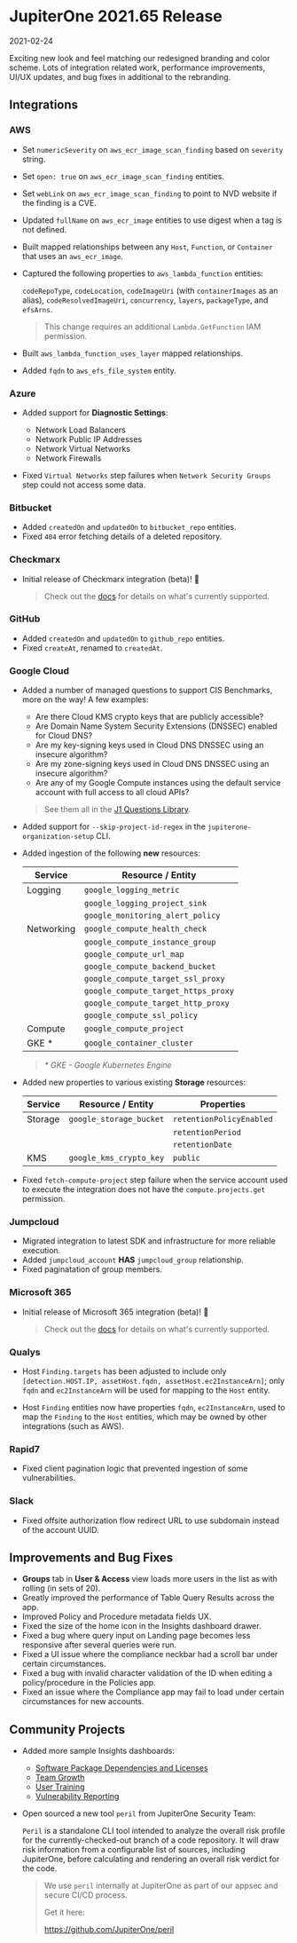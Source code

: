 # JupiterOne 2021.65 Release 

2021-02-24

Exciting new look and feel matching our redesigned branding and color scheme.
Lots of integration related work, performance improvements, UI/UX updates, and
bug fixes in additional to the rebranding.

## Integrations

### AWS

- Set `numericSeverity` on `aws_ecr_image_scan_finding` based on `severity` string.

- Set `open: true` on `aws_ecr_image_scan_finding` entities.

- Set `webLink` on `aws_ecr_image_scan_finding` to point to NVD website if the finding is a CVE.

- Updated `fullName` on `aws_ecr_image` entities to use digest when a tag is not defined.

- Built mapped relationships between any `Host`, `Function`, or `Container` that uses an `aws_ecr_image`.

- Captured the following properties to `aws_lambda_function` entities:

  `codeRepoType`, `codeLocation`, `codeImageUri` (with `containerImages` as an
  alias), `codeResolvedImageUri`, `concurrency`, `layers`, `packageType`, and
  `efsArns`.

  > This change requires an additional `Lambda.GetFunction` IAM permission.

- Built `aws_lambda_function_uses_layer` mapped relationships.

- Added `fqdn` to `aws_efs_file_system` entity.

### Azure

- Added support for **Diagnostic Settings**:

  - Network Load Balancers
  - Network Public IP Addresses
  - Network Virtual Networks
  - Network Firewalls

- Fixed `Virtual Networks` step failures when `Network Security Groups` step could not access some data.

### Bitbucket

- Added `createdOn` and `updatedOn` to `bitbucket_repo` entities.
- Fixed `404` error fetching details of a deleted repository.

### Checkmarx

- Initial release of Checkmarx integration (beta)! 🎉

  > Check out the [docs](../docs/integrations/checkmarx/checkmarx.md) for details on
  > what's currently supported.

### GitHub

- Added `createdOn` and `updatedOn` to `github_repo` entities.
- Fixed `createAt`, renamed to `createdAt`.

### Google Cloud

- Added a number of managed questions to support CIS Benchmarks, more on the way! A few examples:

  - Are there Cloud KMS crypto keys that are publicly accessible?
  - Are Domain Name System Security Extensions (DNSSEC) enabled for Cloud DNS?
  - Are my key-signing keys used in Cloud DNS DNSSEC using an insecure algorithm?
  - Are my zone-signing keys used in Cloud DNS DNSSEC using an insecure algorithm?
  - Are any of my Google Compute instances using the default service account with full access to all cloud APIs?

  > See them all in the 
  > [J1 Questions Library](https://ask.us.jupiterone.io/filter?integrations=google_cloud&tagFilter=all).

- Added support for `--skip-project-id-regex` in the `jupiterone-organization-setup` CLI.

- Added ingestion of the following **new** resources:

  | Service    | Resource / Entity                   |
  | ---------- | ----------------------------------- |
  | Logging    | `google_logging_metric`             |
  |            | `google_logging_project_sink`       |
  |            | `google_monitoring_alert_policy`    |
  | Networking | `google_compute_health_check`       |
  |            | `google_compute_instance_group`     |
  |            | `google_compute_url_map`            |
  |            | `google_compute_backend_bucket`     |
  |            | `google_compute_target_ssl_proxy`   |
  |            | `google_compute_target_https_proxy` |
  |            | `google_compute_target_http_proxy`  |
  |            | `google_compute_ssl_policy`         |
  | Compute    | `google_compute_project`            |
  | GKE *      | `google_container_cluster`          |

  > _* GKE - Google Kubernetes Engine_

- Added new properties to various existing **Storage** resources:

  | Service | Resource / Entity       | Properties               |
  | ------- | ----------------------- | ------------------------ |
  | Storage | `google_storage_bucket` | `retentionPolicyEnabled` |
  |         |                         | `retentionPeriod`        |
  |         |                         | `retentionDate`          |
  | KMS     | `google_kms_crypto_key` | `public`                 |

- Fixed `fetch-compute-project` step failure when the service account used to
  execute the integration does not have the `compute.projects.get` permission.

### Jumpcloud

- Migrated integration to latest SDK and infrastructure for more reliable execution.
- Added `jumpcloud_account` **HAS** `jumpcloud_group` relationship.
- Fixed paginatation of group members.

### Microsoft 365

- Initial release of Microsoft 365 integration (beta)! 🎉 

  > Check out the [docs](../docs/integrations/microsoft365/index.md) for details
  > on what's currently supported.

### Qualys

- Host `Finding.targets` has been adjusted to include only `[detection.HOST.IP,
  assetHost.fqdn, assetHost.ec2InstanceArn]`; only `fqdn` and `ec2InstanceArn`
  will be used for mapping to the `Host` entity.

- Host `Finding` entities now have properties `fqdn`, `ec2InstanceArn`, used to
  map the `Finding` to the `Host` entities, which may be owned by other
  integrations (such as AWS).

### Rapid7

- Fixed client pagination logic that prevented ingestion of some vulnerabilities.

### Slack

- Fixed offsite authorization flow redirect URL to use subdomain instead of the account UUID.

## Improvements and Bug Fixes

- **Groups** tab in **User & Access** view loads more users in the list as with rolling (in sets of 20).
- Greatly improved the performance of Table Query Results across the app.
- Improved Policy and Procedure metadata fields UX.
- Fixed the size of the home icon in the Insights dashboard drawer.
- Fixed a bug where query input on Landing page becomes less responsive after several queries were run.
- Fixed a UI issue where the compliance neckbar had a scroll bar under certain circumstances.
- Fixed a bug with invalid character validation of the ID when editing a policy/procedure in the Policies app.
- Fixed an issue where the Compliance app may fail to load under certain circumstances for new accounts.

## Community Projects

- Added more sample Insights dashboards: 

  - [Software Package Dependencies and Licenses](https://github.com/JupiterOne/insights-dashboards/blob/main/boards/code-deps-licenses)
  - [Team Growth](https://github.com/JupiterOne/insights-dashboards/blob/main/boards/team-growth)
  - [User Training](https://github.com/JupiterOne/insights-dashboards/blob/main/boards/user-training)
  - [Vulnerability Reporting](https://github.com/JupiterOne/insights-dashboards/blob/main/boards/vuln-reporting)

- Open sourced a new tool `peril` from JupiterOne Security Team:

  `Peril` is a standalone CLI tool intended to analyze the overall risk
  profile for the currently-checked-out branch of a code repository. It will
  draw risk information from a configurable list of sources, including
  JupiterOne, before calculating and rendering an overall risk verdict for the
  code.

  > We use `peril` internally at JupiterOne as part of our appsec and secure
  > CI/CD process. 
  >
  > Get it here: 
  >
  > <i class="fab fa-github"></i> https://github.com/JupiterOne/peril
